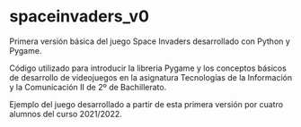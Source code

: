 # spaceinvaders_v0
Primera versión básica del juego Space Invaders desarrollado con Python y Pygame. 

Código utilizado para introducir la libreria Pygame y los conceptos básicos de desarrollo de videojuegos en la asignatura Tecnologías de la Información y la Comunicación II de 2º de Bachillerato.

Ejemplo del juego desarrollado a partir de esta primera versión por cuatro alumnos del curso 2021/2022.
